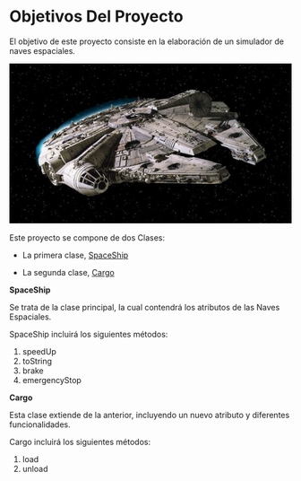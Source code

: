 # Objetivos Del Proyecto

El objetivo de este proyecto consiste en la elaboración de un simulador de naves espaciales.

![Nave Espacial El Halcon Milenario](img/mil-fal-2_result.jpg)

Este proyecto se compone de dos Clases:

- La primera clase, [SpaceShip](docs/SpaceShip.md)

- La segunda clase, [Cargo](docs/Cargo.md)

**SpaceShip**

Se trata de la clase principal, la cual contendrá los atributos de las Naves Espaciales.

SpaceShip incluirá los siguientes métodos:

1. speedUp
2. toString
3. brake
4. emergencyStop

**Cargo**

Esta clase extiende de la anterior, incluyendo un nuevo atributo y diferentes funcionalidades.

Cargo incluirá los siguientes métodos:

1. load
2. unload

